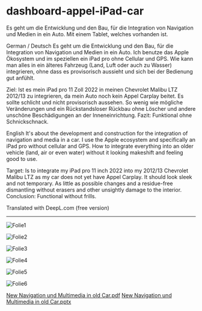 # dashboard-appel-iPad-car
Es geht um die Entwicklung und den Bau, für die Integration von Navigation und Medien in ein Auto. Mit einem Tablet, welches vorhanden ist.


German / Deutsch
Es geht um die Entwicklung und den Bau, für die Integration von Navigation und Medien in ein Auto.
Ich benutze das Apple Ökosystem und im speziellen ein iPad pro ohne Cellular und GPS. Wie kann man alles in ein älteres Fahrzeug (Land, Luft oder auch zu Wasser) integrieren, ohne dass es provisorisch aussieht und sich bei der Bedienung gut anfühlt.

Ziel:
Ist es mein iPad pro 11 Zoll 2022 in meinen Chevrolet Malibu LTZ 2012/13 zu integrieren, da mein Auto noch kein Appel Carplay beitet. Es sollte schlicht und nicht provisorisch aussehen. So wenig wie mögliche Veränderungen und ein Rückstandsloser Rückbau ohne Löscher und andere unschöne Beschädigungen an der Inneneinrichtung.
Fazit: Funktional ohne Schnickschnack.


English
It's about the development and construction for the integration of navigation and media in a car.
I use the Apple ecosystem and specifically an iPad pro without cellular and GPS. How to integrate everything into an older vehicle (land, air or even water) without it looking makeshift and feeling good to use.

Target:
Is to integrate my iPad pro 11 inch 2022 into my 2012/13 Chevrolet Malibu LTZ as my car does not yet have Appel Carplay. It should look sleek and not temporary. As little as possible changes and a residue-free dismantling without erasers and other unsightly damage to the interior.
Conclusion: Functional without frills.

Translated with DeepL.com (free version)

-------------------------
![Folie1](https://github.com/ZeroBerlin/dashboard-appel-iPad-car/assets/61627006/6327e98d-59af-4dac-ac79-2a0bc9985d2f)

![Folie2](https://github.com/ZeroBerlin/dashboard-appel-iPad-car/assets/61627006/8d428e7a-a707-4c3b-920f-50d1dc3ab759)

![Folie3](https://github.com/ZeroBerlin/dashboard-appel-iPad-car/assets/61627006/15daa692-958c-427a-9b9a-5cd9103cf59f)

![Folie4](https://github.com/ZeroBerlin/dashboard-appel-iPad-car/assets/61627006/62c2c1aa-6b03-4b1b-82ba-c5b36218d3ca)

![Folie5](https://github.com/ZeroBerlin/dashboard-appel-iPad-car/assets/61627006/a71d593b-c719-4895-96c3-9774c359f7d4)

![Folie6](https://github.com/ZeroBerlin/dashboard-appel-iPad-car/assets/61627006/a1b5f32f-0415-4ca0-9e94-967659205fc2)



[New Navigation und Multimedia in old Car.pdf](https://github.com/user-attachments/files/15754381/New.Navigation.und.Multimedia.in.old.Car.pdf)
[New Navigation und Multimedia in old Car.pptx](https://github.com/user-attachments/files/15754382/New.Navigation.und.Multimedia.in.old.Car.pptx)




